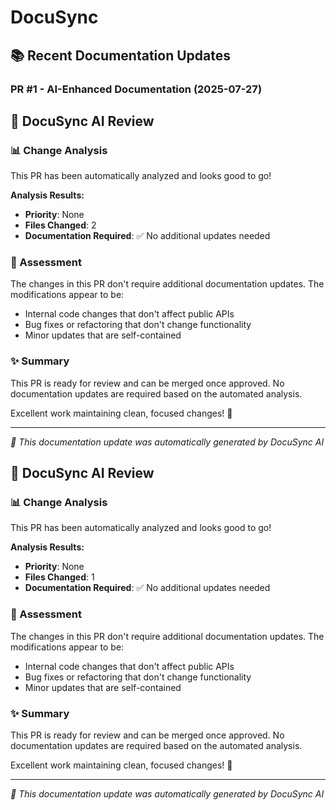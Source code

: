 # DocuSync





## 📚 Recent Documentation Updates

### PR #1 - AI-Enhanced Documentation (2025-07-27)

## 🤖 DocuSync AI Review

### 📊 Change Analysis
This PR has been automatically analyzed and looks good to go!

**Analysis Results:**
- **Priority**: None
- **Files Changed**: 2
- **Documentation Required**: ✅ No additional updates needed

### 🎯 Assessment
The changes in this PR don't require additional documentation updates. The modifications appear to be:
- Internal code changes that don't affect public APIs
- Bug fixes or refactoring that don't change functionality
- Minor updates that are self-contained

### ✨ Summary
This PR is ready for review and can be merged once approved. No documentation updates are required based on the automated analysis.

Excellent work maintaining clean, focused changes! 🚀

---
*🤖 This documentation update was automatically generated by DocuSync AI*


## 🤖 DocuSync AI Review

### 📊 Change Analysis
This PR has been automatically analyzed and looks good to go!

**Analysis Results:**
- **Priority**: None
- **Files Changed**: 1
- **Documentation Required**: ✅ No additional updates needed

### 🎯 Assessment
The changes in this PR don't require additional documentation updates. The modifications appear to be:
- Internal code changes that don't affect public APIs
- Bug fixes or refactoring that don't change functionality
- Minor updates that are self-contained

### ✨ Summary
This PR is ready for review and can be merged once approved. No documentation updates are required based on the automated analysis.

Excellent work maintaining clean, focused changes! 🚀

---
*🤖 This documentation update was automatically generated by DocuSync AI*

